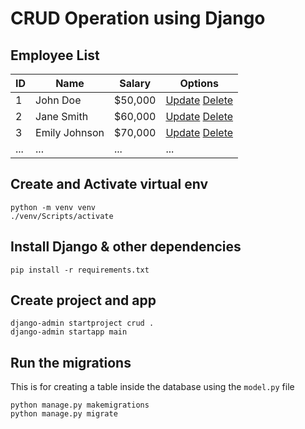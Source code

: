 # CRUD Operation using Django
## Employee List

| ID  | Name         | Salary   | Options          |
|-----|--------------|----------|------------------|
| 1   | John Doe     | $50,000  | [Update](#) [Delete](#) |
| 2   | Jane Smith   | $60,000  | [Update](#) [Delete](#) |
| 3   | Emily Johnson| $70,000  | [Update](#) [Delete](#) |
| ... | ...          | ...      | ...              |

## Create and Activate virtual env

    python -m venv venv
    ./venv/Scripts/activate

## Install Django & other dependencies

    pip install -r requirements.txt

## Create project and app

    django-admin startproject crud .
    django-admin startapp main

## Run the migrations
This is for creating a table inside the database using the `model.py` file

    python manage.py makemigrations
    python manage.py migrate

